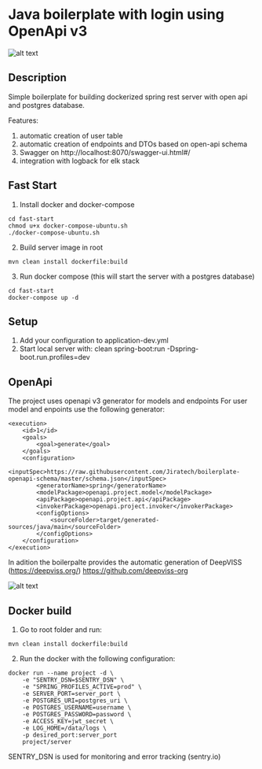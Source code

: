 # Java boilerplate with login using OpenApi v3

![alt text](https://www.startus.cc/sites/default/files/styles/company_profile_cover/public/logo_1_rand2000x.png?itok=QKPdHi01 "Jiratech Logo")

## Description

Simple boilerplate for building dockerized spring rest server with open api and postgres database.

Features: 
1. automatic creation of user table
2. automatic creation of endpoints and DTOs based on open-api schema
3. Swagger on http://localhost:8070/swagger-ui.html#/
4. integration with logback for elk stack


## Fast Start
1. Install docker and docker-compose 
~~~~
cd fast-start
chmod u+x docker-compose-ubuntu.sh
./docker-compose-ubuntu.sh
~~~~
2. Build server image in root
~~~~
mvn clean install dockerfile:build
~~~~
3. Run docker compose (this will start the server with a postgres database)
~~~~
cd fast-start
docker-compose up -d
~~~~


## Setup
1. Add your configuration to application-dev.yml 
2. Start local server with: clean spring-boot:run -Dspring-boot.run.profiles=dev


## OpenApi

The project uses openapi v3 generator for models and endpoints
For user model and enpoints use the following generator:
~~~~
<execution>
    <id>1</id>
    <goals>
        <goal>generate</goal>
    </goals>
    <configuration>
        <inputSpec>https://raw.githubusercontent.com/Jiratech/boilerplate-openapi-schema/master/schema.json</inputSpec>
        <generatorName>spring</generatorName>
        <modelPackage>openapi.project.model</modelPackage>
        <apiPackage>openapi.project.api</apiPackage>
        <invokerPackage>openapi.project.invoker</invokerPackage>
        <configOptions>
            <sourceFolder>target/generated-sources/java/main</sourceFolder>
        </configOptions>
    </configuration>
</execution>
~~~~

In adition the boilerpalte provides the automatic generation of DeepVISS (https://deepviss.org/)
https://github.com/deepviss-org

![alt text](https://avatars1.githubusercontent.com/u/51749880?s=200&v=4 "DeepVISS Logo")

## Docker build

1. Go to root folder and run:
~~~~
mvn clean install dockerfile:build
~~~~
2. Run the docker with the following configuration:
~~~~
docker run --name project -d \
    -e "SENTRY_DSN=$SENTRY_DSN" \
    -e "SPRING_PROFILES_ACTIVE=prod" \            
    -e SERVER_PORT=server_port \
    -e POSTGRES_URI=postgres_uri \
    -e POSTGRES_USERNAME=username \
    -e POSTGRES_PASSWORD=password \
    -e ACCESS_KEY=jwt_secret \
    -e LOG_HOME=/data/logs \
    -p desired_port:server_port
    project/server 
~~~~

SENTRY_DSN is used for monitoring and error tracking (sentry.io)


